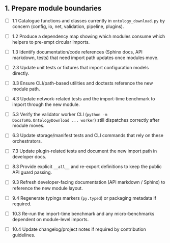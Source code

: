 ## 1. Prepare module boundaries
- [ ] 1.1 Catalogue functions and classes currently in `ontology_download.py` by concern (config, io, net, validation, pipeline, plugins).
- [ ] 1.2 Produce a dependency map showing which modules consume which helpers to pre-empt circular imports.
- [ ] 1.3 Identify documentation/code references (Sphinx docs, API markdown, tests) that need import path updates once modules move.

- [ ] 2.3 Update unit tests or fixtures that import configuration models directly.

- [ ] 3.3 Ensure CLI/path-based utilities and doctests reference the new module path.

- [ ] 4.3 Update network-related tests and the import-time benchmark to import through the new module.

- [ ] 5.3 Verify the validator worker CLI (`python -m DocsToKG.OntologyDownload ... worker`) still dispatches correctly after module moves.

- [ ] 6.3 Update storage/manifest tests and CLI commands that rely on these orchestrators.

- [ ] 7.3 Update plugin-related tests and document the new import path in developer docs.

- [ ] 8.3 Provide explicit `__all__` and re-export definitions to keep the public API guard passing.

- [ ] 9.3 Refresh developer-facing documentation (API markdown / Sphinx) to reference the new module layout.
- [ ] 9.4 Regenerate typings markers (`py.typed`) or packaging metadata if required.

- [ ] 10.3 Re-run the import-time benchmark and any micro-benchmarks dependent on module-level imports.
- [ ] 10.4 Update changelog/project notes if required by contribution guidelines.
